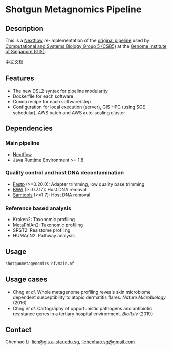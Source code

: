 # Shotgun Metagnomics Pipeline

## Description

This is a [Nextflow](https://www.nextflow.io/) re-implementation of the [original pipeline](https://github.com/lch14forever/shotgun-metagenomics-pipeline) used by [Computational and Systems Biology Group 5 (CSB5)](http://csb5.github.io/) at the [Genome Institute of Singapore (GIS)](https://www.a-star.edu.sg/gis).

[中文文档](README_CN.md)

## Features
 - The new DSL2 syntax for pipeline modularity
 - Dockerfile for each software
 - Conda recipe for each software/step
 - Configuration for local execution (server), GIS HPC (using SGE schedular), AWS batch and AWS auto-scaling cluster


## Dependencies

### Main pipeline
 - [Nextflow](https://www.nextflow.io/)
 - Java Runtime Environment >= 1.8

### Quality control and host DNA decontamination
 - [Fastp](https://github.com/OpenGene/fastp) (>=0.20.0): Adapter trimming, low quality base trimming
 - [BWA](https://github.com/lh3/bwa) (>=0.7.17): Host DNA removal
 - [Samtools](https://github.com/samtools/samtools) (>=1.7): Host DNA removal

### Reference based analysis
 - Kraken2: Taxonomic profiling
 - MetaPhlAn2: Taxonomic profiling
 - SRST2: Resistome profiling
 - HUMAnN2: Pathway analysis


## Usage

```sh
shotgunmetagenomics-nf/main.nf
```


## Usage cases
 - Chng *et al*. Whole metagenome profiling reveals skin microbiome dependent susceptibility to atopic dermatitis flares. *Nature Microbiology* (2016)
 - Chng *et al*. Cartography of opportunistic pathogens and antibiotic resistance genes in a tertiary hospital environment. *BioRxiv* (2019)

## Contact

Chenhao Li: lich@gis.a-star.edu.sg, lichenhao.sg@gmail.com
